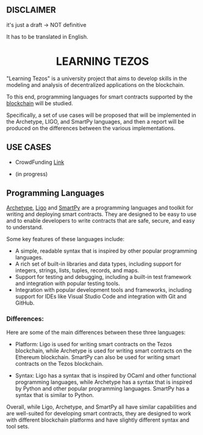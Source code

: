 
## DISCLAIMER

  

it's just a draft -> NOT definitive

  

It has to be translated in English.

  

# <center>LEARNING TEZOS<center>

"Learning Tezos" is a university project that aims to develop skills in the modeling and analysis of decentralized applications on the blockchain.

To this end, programming languages for smart contracts supported by the [blockchain](https://tezos.com/) will be studied.

Specifically, a set of use cases will be proposed that will be implemented in the Archetype, LIGO, and SmartPy languages, and then a report will be produced on the differences between the various implementations.
  

## USE CASES

* CrowdFunding [Link](https://github.com/TheMastro-11/LearningTezos/tree/contracts/CrowdFunding)

* (in progress)

  

## Programming Languages

[Archetype](https://archetype-lang.org/), [Ligo](https://tezos.com/developers/ligo/) and [SmartPy](https://smartpy.io/) are a programming languages and toolkit for writing and deploying smart contracts. They are designed to be easy to use and to enable developers to write contracts that are safe, secure, and easy to understand.

Some key features of these languages include:
* A simple, readable syntax that is inspired by other popular programming languages.
* A rich set of built-in libraries and data types, including support for integers, strings, lists, tuples, records, and maps.
* Support for testing and debugging, including a built-in test framework and integration with popular testing tools.
* Integration with popular development tools and frameworks, including support for IDEs like Visual Studio Code and integration with Git and GitHub.


### Differences:
Here are some of the main differences between these three languages:

* Platform: Ligo is used for writing smart contracts on the Tezos blockchain, while Archetype is used for writing smart contracts on the Ethereum blockchain. SmartPy can also be used for writing smart contracts on the Tezos blockchain.

* Syntax: Ligo has a syntax that is inspired by OCaml and other functional programming languages, while Archetype has a syntax that is inspired by Python and other popular programming languages. SmartPy has a syntax that is similar to Python.

Overall, while Ligo, Archetype, and SmartPy all have similar capabilities and are well-suited for developing smart contracts, they are designed to work with different blockchain platforms and have slightly different syntax and tool sets.